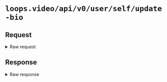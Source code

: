 # `loops.video/api/v0/user/self/update-bio`

## Request

<details>
<summary>Raw request</summary>
<pre>
POST https://loops.video/api/v0/user/self/update-bio HTTP/2.0
accept: application/json
content-type: application/json
accept-encoding: gzip, deflate, br
content-length: 43
user-agent: Loops/4 CFNetwork/1568.200.51 Darwin/24.1.0
accept-language: en-US,en;q=0.9
authorization: Bearer [[ redacted ]]

{"bio":"senior frontend engineer | 28 y/o"}
</pre>
</details>

## Response

<details>
<summary>Raw response</summary>
<pre>
HTTP/2.0 200 
date: Mon, 04 Nov 2024 23:25:37 GMT
content-type: application/json
vary: Accept-Encoding
cache-control: no-cache, private
access-control-allow-origin: *
x-frame-options: SAMEORIGIN
x-xss-protection: 1; mode=block
x-content-type-options: nosniff
cf-cache-status: DYNAMIC
report-to: {"endpoints":[{"url":"https:\/\/a.nel.cloudflare.com\/report\/v4?s=SVbVDZSsxaGgQQ0iYTJ4JwyjJOPMfRqAPgLku3N48CG10kPf7RUAXZdEj%2BfhIChyDsF7iq4C2f7eQxhjiWxV4E9ZfAreIDJ%2FLn9Re8UTccelVFnGTSc6CTozHa4sXHfvdx7633dIMekdPQ%3D%3D"}],"group":"cf-nel","max_age":604800}
nel: {"success_fraction":0,"report_to":"cf-nel","max_age":604800}
server: cloudflare
cf-ray: 8dd85d453a4af1a4-CDG
alt-svc: h3=":443"; ma=86400
server-timing: cfL4;desc="?proto=TCP&rtt=31930&sent=8520&recv=15021&lost=0&retrans=0&sent_bytes=65527&recv_bytes=20337572&delivery_rate=418689&cwnd=208&unsent_bytes=0&cid=104658e4ec02a8a3&ts=135720&x=0"
content-length: 345

{"id":"80229455741718528","name":"pixeldesu","avatar":"https:\/\/pxscdn.com\/cache\/avatars\/default.jpg","username":"pixeldesu","is_owner":true,"bio":"senior frontend engineer | 28 y\/o","post_count":1,"follower_count":0,"following_count":0,"url":"https:\/\/loops.video\/@pixeldesu","is_blocking":false,"created_at":"2024-11-04T20:45:05+00:00"}
</pre>
</details>